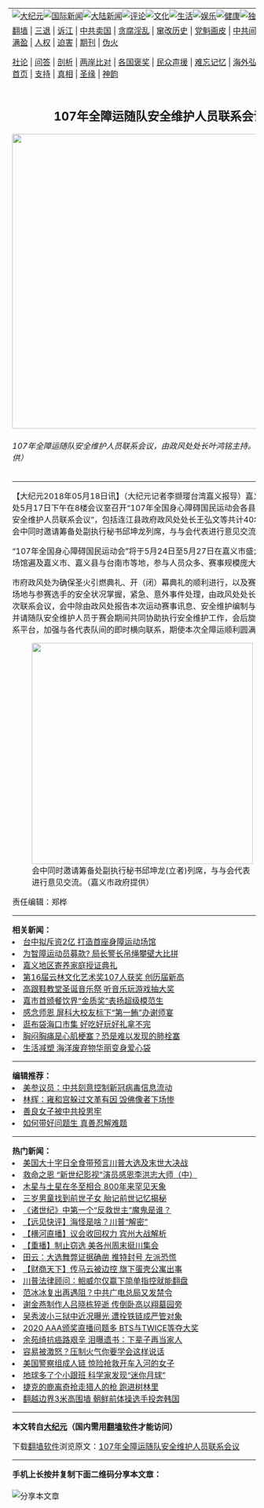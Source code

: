 <a name="1" id="1" target="_blank"></a><span id="1"></span>  <table align=center border="0"><tr><td colspan="2" valign=TOP><a href="/gb/nsc413.md#1"><img src="https://raw.githubusercontent.com/zswvbr3062/www/master/t/djy/1.jpg" title="大纪元"></a><a href="/gb/n24hr.md#1"><img src="https://raw.githubusercontent.com/zswvbr3062/www/master/t/djy/3.jpg" title="国际新闻"></a><a href="/gb/nsc413.md#1"><img src="https://raw.githubusercontent.com/zswvbr3062/www/master/t/djy/4.jpg" title="大陆新闻"></a><a href="/gb/news392.md#1"><img src="https://raw.githubusercontent.com/zswvbr3062/www/master/t/djy/5.jpg" title="评论"></a><a href="/gb/news2007.md#1"><img src="https://raw.githubusercontent.com/zswvbr3062/www/master/t/djy/6.jpg" title="文化"></a><a href="/gb/news2008.md#1"><img src="https://raw.githubusercontent.com/zswvbr3062/www/master/t/djy/7.jpg" title="生活"></a><a href="/gb/ncyule.md#1"><img src="https://raw.githubusercontent.com/zswvbr3062/www/master/t/djy/8.jpg" title="娱乐"></a><a href="/gb/nsc1002.md#1"><img src="https://raw.githubusercontent.com/zswvbr3062/www/master/t/djy/9.jpg" title="健康"><a href="/gb/nf6092.md#1"><img src="https://raw.githubusercontent.com/zswvbr3062/www/master/t/djy/10a.jpg" title="独家"></a><a href="/gb/nf4514.md#1"><img src="https://raw.githubusercontent.com/zswvbr3062/www/master/t/djy/12a.jpg" title="头条"></a></td></tr>  <tr><td colspan="2" valign=TOP><a target="_blank" href="https://github.com/bannedbook/fanqiang/wiki">翻墙</a> | <a target="_blank" href="/gb/nf5657.md#1">三退</a> | <a target="_blank" href="/gb/nf6124.md#1">诉江</a> | <a target="_blank" href="/gb/nf1176117.md#1">中共卖国</a> | <a target="_blank" href="/gb/nf5773.md#1">贪腐淫乱</a> | <a target="_blank" href="/gb/nf1176115.md#1">窜改历史</a> | <a target="_blank" href="/gb/nf1176107.md#1">党魁画皮</a> | <a target="_blank" href="/gb/nf1320400.md#1">中共间谍</a> | <a target="_blank" href="/gb/nf1176114.md#1">破坏传统</a> | <a target="_blank" href="https://github.com/fqnews/ntdtv/blob/master/gb/prog447_1.md#1">恶贯满盈</a> | <a target="_blank" href="/gb/ncid278.md#1">人权</a> | <a target="_blank" href="/gb/nf1176111.md#1">迫害</a> | <a target="_blank" href="https://gitlab.com/szzdlab/mh-qikan/blob/master/README.md#1">期刊</a> | <a target="_blank" href="/gb/nf5562.md#1">伪火</a></p>
<p><a target="_blank" href="/gb/9p.md#1">社论</a> | <a target="_blank" href="/gb/nf4378.md#1">问答</a> | <a target="_blank" href="/gb/nf5792.md#1">剖析</a> | <a target="_blank" href="/gb/nf5735.md#1">两岸比对</a> | <a target="_blank" href="/gb/nf6119.md#1">各国褒奖</a> | <a target="_blank" href="/gb/nf6120.md#1">民众声援</a> | <a target="_blank" href="/gb/nf1188594.md#1">难忘记忆</a> | <a target="_blank" href="/gb/nf3180.md#1">海外弘传</a> | <a target="_blank" href="/gb/nf5410.md#1">万人上访</a> | <a target="_blank" href="https://github.com/bannedbook/fanqiang/wiki">平台首页</a> | <a target="_blank" href="/gb/nf4386.md#1">支持</a> | <a target="_blank" href="/gb/nf4389.md#1">真相</a> | <a target="_blank" href="/gb/nf5790.md#1">圣缘</a> | <a target="_blank" href="/gb/nf4786.md#1">神韵</a></td></tr>  <tr><td valign=TOP width="626"><h2 align=center>107年全障运随队安全维护人员联系会议</h2>  <img width="600" src="https://i.epochtimes.com/assets/uploads/2018/05/7c54eb5891d9f81540129082e72ee418-600x400.jpg" />  <h6>107年全障运随队安全维护人员联系会议，由政风处处长叶鸿铭主持。（嘉义市政府提供）  </h6>  <hr>  <p>【大纪元2018年05月18日讯】（大纪元记者李撷璎台湾嘉义报导）嘉义市政府政风处5月17日下午在8楼会议室召开“107年全国身心障碍国民运动会各县市代表队随队安全<ahref="/gb/tag/%E7%BB%B4%E6%8A%A4%E4%BA%BA%E5%91%98.md#1">维护人员</a><ahref="/gb/tag/%E8%81%94%E7%B3%BB%E4%BC%9A%E8%AE%AE.md#1">联系会议</a>”，包括连江县政府政风处处长王弘文等共计40名代表与会，会中同时邀请筹备处副执行秘书邱坤龙列席，与与会代表进行意见交流。</p>
  <p>“107年全国身心障碍国民运动会”将于5月24日至5月27日在嘉义市盛大举行，竞赛场馆遍及嘉义市、嘉义县与台南市等地，参与人员众多、赛事规模庞大。</p>
  <p>市府政风处为确保圣火引燃典礼、开（闭）幕典礼的顺利进行，以及赛会期间各竞赛场地与参赛选手的安全状况掌握，紧急、意外事件处理，由政风处处长叶鸿铭主持本次<ahref="/gb/tag/%E8%81%94%E7%B3%BB%E4%BC%9A%E8%AE%AE.md#1">联系会议</a>，会中除由政风处报告本次运动赛事讯息、安全维护编制与任务分工外，并请随队安全<ahref="/gb/tag/%E7%BB%B4%E6%8A%A4%E4%BA%BA%E5%91%98.md#1">维护人员</a>于赛会期间共同协助执行安全维护工作，会后旋即成立line联系平台，加强与各代表队间的即时横向联系，期使本次<ahref="/gb/tag/%E5%85%A8%E9%9A%9C%E8%BF%90.md#1">全障运</a>顺利圆满完成。</p>
  <figure id="attachment_10406141" style="width: 450px" class="wp-caption aligncenter"><ahref="/gb/18/5/18/n10406137.md#1/%e6%9c%83%e4%b8%ad%e5%90%8c%e6%99%82%e9%82%80%e8%ab%8b%e7%b1%8c%e5%82%99%e8%99%95%e5%89%af%e5%9f%b7%e8%a1%8c%e7%a7%98%e6%9b%b8%e9%82%b1%e5%9d%a4%e9%be%8d%e7%ab%8b%e8%80%85%e5%88%97%e5%b8%ad%ef%bc%8c" rel="attachment wp-att-10406141"><img class="size-medium wp-image-10406141" src="https://i.epochtimes.com/assets/uploads/2018/05/55e75dcaed37bb98b8b5aaac7d9343ff-450x253.jpg" alt="" width="450" b="253" /></a><figcaption class="wp-caption-text">会中同时邀请筹备处副执行秘书邱坤龙(立者)列席，与与会代表进行意见交流。（嘉义市政府提供）</figcaption></figure>  <p>责任编辑：郑桦</p>
    <hr>      <strong>相关新闻：</strong>  <li><a href="/gb/17/11/27/n9898087.md#1">台中拟斥资2亿 打造首座身障运动场馆</a></li>  <li><a href="/gb/17/12/6/n9931913.md#1">为智障运动员募款? 局长警长吊绳攀壁大比拼</a></li>  <li><a href="/gb/20/11/29/n12583130.md#1">嘉义地区寄养家庭授证典礼</a></li>  <li><a href="/gb/20/11/29/n12583137.md#1">第16届云林文化艺术奖107人获奖 创历届新高</a></li>  <li><a href="/gb/20/11/29/n12581894.md#1">高跟鞋教堂圣诞音乐祭 听音乐玩游戏抽大奖</a></li>  <li><a href="/gb/20/11/28/n12581555.md#1">嘉市首颁餐饮界“金质奖”表扬超级模范生</a></li>  <li><a href="/gb/20/11/28/n12581464.md#1">感念师恩  屏科大校友标下“第一鲔”办谢师宴</a></li>  <li><a href="/gb/20/11/28/n12581468.md#1">逛布袋海口市集  好吃好玩好礼拿不完</a></li>  <li><a href="/gb/20/11/27/n12579901.md#1">胸闷胸痛是心肌梗塞？恐是难以发现的肺栓塞</a></li>  <li><a href="/gb/20/11/27/n12579978.md#1">生活减塑 海洋废弃物华丽变身爱心袋</a></li>  <hr>      <strong>编辑推荐：</strong>  <li><a href="/gb/20/2/22/n11887949.md#1">美参议员：中共刻意控制新冠病毒信息流动</a></li>  <li><a href="/gb/18/1/7/n10035147.md#1" target="_blank">林辉：雍和宫躲过文革有因 毁佛像者下场惨</a></li><li><a href="/gb/13/9/29/n3974789.md?dfh#1" target="_blank">善良女子被中共投男牢</a></li><li><a href="/gb/19/5/9/n11243655.md#1" target="_blank">如何带好问题生 真善忍解难题</a></li>  <hr>    <strong>热门新闻：</strong>  <li><a href="/gb/20/11/16/n12553592.md#1">美国大十字日全食带预言川普大选及末世大决战</a></li>  <li><a href="/gb/20/11/25/n12575381.md#1">救命之恩 “新世纪影视”演员感恩李洪志大师（中）</a></li>  <li><a href="/gb/20/11/26/n12576644.md#1">木星与土星在冬至相合 800年来罕见天象</a></li>  <li><a href="/gb/20/11/2/n12519137.md#1">三岁男童找到前世子女  胎记前世记忆揭秘</a></li>  <li><a href="/gb/20/11/20/n12563807.md#1">《诸世纪》中第一个“反救世主”魔鬼是谁？</a></li>  <li><a href="/gb/20/11/27/n12580603.md#1">【远见快评】海怪是啥？川普“解密”</a></li>  <li><a href="/gb/20/11/29/n12582336.md#1">【横河直播】议会收回权力 宾州大战解析</a></li>  <li><a href="/gb/20/11/26/n12577815.md#1">【重播】制止窃选 美各州周末挺川集会</a></li>  <li><a href="/gb/20/11/27/n12578549.md#1">田云：大选舞弊证据确凿 推特封号 左派恐慌</a></li>  <li><a href="/gb/20/11/27/n12580307.md#1">【财商天下】传马云被边控 旗下蛋壳公寓出事</a></li>  <li><a href="/gb/20/11/27/n12580246.md#1">川普法律顾问：鲍威尔仅赢下简单指控就能翻盘</a></li>  <li><a href="/gb/20/11/26/n12578100.md#1">范冰冰复出再遇阻？中共广电总局又发禁令</a></li>  <li><a href="/gb/20/11/26/n12577188.md#1">谢金燕制作人吕晓栋猝逝 传倒卧高以翔墓园旁</a></li>  <li><a href="/gb/20/11/27/n12580299.md#1">吴秀波小三狱中近况曝光 遭拴铁链成严管对象</a></li>  <li><a href="/gb/20/11/28/n12581592.md#1">2020 AAA颁奖直播问题多 BTS与TWICE等夺大奖</a></li>  <li><a href="/gb/20/11/27/n12579270.md#1">余苑绮抗癌路艰辛 泪曝遗书：下辈子再当家人</a></li>  <li><a href="/gb/20/11/25/n12573264.md#1">容易被激怒？压制火气你要学会这样说话</a></li>  <li><a href="/gb/20/11/27/n12579069.md#1">美国警察组成人链 惊险抢救开车入河的女子</a></li>  <li><a href="/gb/20/11/27/n12579289.md#1">地球多了个小跟班 科学家发现“迷你月球”</a></li>  <li><a href="/gb/20/11/27/n12578737.md#1">捷克的鹿离奇抢走猎人的枪 跑进树林里</a></li>  <li><a href="/gb/20/11/26/n12576907.md#1">翻越边界3米高围墙 朝鲜前体操选手投奔韩国</a></li>  <hr>    <strong>本文转自<a href="https://www.epochtimes.com">大纪元</a>（国内需用<a href="https://github.com/bannedbook/fanqiang/wiki">翻墙软件</a>才能访问）</strong><p>下载<a href="https://github.com/bannedbook/fanqiang/wiki">翻墙软件</a>浏览原文：<a href="https://www.epochtimes.com/gb/18/5/18/n10406137.htm">107年全障运随队安全维护人员联系会议</a></p>
<hr>    <strong>手机上长按并复制下面二维码分享本文章：</strong><br><br><img src="https://chart.apis.google.com/chart?cht=qr&chs=240x240&choe=UTF-8&chld=M|2&chl=/gb/18/5/18/n10406137.md%231" title="分享本文章"></td><td valign=TOP><a href="/gb/16/1/21/n4622075.md?dfh#1" target="_blank"><img src="https://raw.githubusercontent.com/zswvbr3062/djy/master/gb/300/wei-f1.jpg" title="中共的伪火骗局"  alt="中共的伪火骗局"></a><br><a href="https://github.com/zswvbr3062/www/blob/master/README.md?dfh#9" target="_blank"><img src="https://raw.githubusercontent.com/zswvbr3062/djy/master/gb/300/yong-h.jpg" title="永恒的见证"  alt="永恒的见证"></a><br><a href="/gb/13/9/29/n3974789.md?dfh#1" target="_blank"><img src="https://raw.githubusercontent.com/zswvbr3062/djy/master/gb/300/shang-lnz.jpg" title="善良女子被中共投男牢"  alt="善良女子被中共投男牢"></a><br><a href="/gb/16/3/16/n4663449.md?dfh#1" target="_blank"><img src="https://raw.githubusercontent.com/zswvbr3062/djy/master/gb/300/huo-z3.jpg" title="警卫目击活摘器官"  alt="警卫目击活摘器官"></a><br><a href="/gb/16/8/7/n8177641.md?dfh#1" target="_blank"><img src="https://raw.githubusercontent.com/zswvbr3062/djy/master/gb/300/huo-z4.jpg" title="证人描述活摘恐怖"  alt="证人描述活摘恐怖"></a><br><a href="/gb/10/4/19/n2881569.md?dfh#1" target="_blank"><img src="https://raw.githubusercontent.com/zswvbr3062/djy/master/gb/300/huo-z1.jpg" title="揭开活摘器官黑幕"  alt="揭开活摘器官黑幕"></a><br><a href="/gb/10/11/7/n3077476.md?dfh#1" target="_blank"><img src="https://raw.githubusercontent.com/zswvbr3062/djy/master/gb/300/ma-ks.jpg" title="马克思的成魔之路"  alt="马克思的成魔之路"></a><br><a href="/gb/14/6/9/n4173977.md?dfh#1" target="_blank"><img src="https://raw.githubusercontent.com/zswvbr3062/djy/master/gb/300/chang-zs.jpg" title="藏字石 蕴天机"  alt="藏字石 蕴天机"></a><br><a href="/gb/18/5/10/n10381511.md?dfh#1" target="_blank"><img src="https://raw.githubusercontent.com/zswvbr3062/djy/master/gb/300/st1.jpg" title="关注3亿人三退"  alt="关注3亿人三退"></a><br><a href="/gb/18/3/21/n10237682.md?dfh#1" target="_blank"><img src="https://raw.githubusercontent.com/zswvbr3062/djy/master/gb/300/jie-t.jpg" title="解体中共复兴中华"  alt="解体中共复兴中华"></a><br><a href="/gb/9/2/9/n2422991.md?dfh#1" target="_blank"><img src="https://raw.githubusercontent.com/zswvbr3062/djy/master/gb/300/gao-zs.jpg" title="中共迫害良心律师"  alt="中共迫害良心律师"></a><br><a href="/gb/18/12/9/n10900044.md?dfh#1" target="_blank"><img src="https://raw.githubusercontent.com/zswvbr3062/djy/master/gb/300/sj1.jpg" title="303万人举报江泽民"  alt="303万人举报江泽民"></a><br><a href="/gb/18/8/28/n10672014.md?dfh#1" target="_blank"><img src="https://raw.githubusercontent.com/zswvbr3062/djy/master/gb/300/sj2.jpg" title="这些官员为何起诉江泽民"  alt="这些官员为何起诉江泽民"></a><br><a href="/gb/8/12/18/n2367165.md?dfh#1" target="_blank"><img src="https://raw.githubusercontent.com/zswvbr3062/djy/master/gb/300/liangan.jpg" title="海峡两岸的强烈对比"  alt="海峡两岸的强烈对比"></a><br><a href="/gb/15/12/10/n4593139.md?dfh#1" target="_blank"><img src="https://raw.githubusercontent.com/zswvbr3062/djy/master/gb/300/jia-ndzl.jpg" title="加拿大总理的贺信"  alt="加拿大总理的贺信"></a><br><a href="/gb/11/6/17/n3289382.md?dfh#1" target="_blank"><img src="https://raw.githubusercontent.com/zswvbr3062/djy/master/gb/300/xiao-wd.jpg" title="探寻真相兼听则明"  alt="探寻真相兼听则明"></a><br><a href="/gb/18/10/27/n10812623.md?dfh#1" target="_blank"><img src="https://raw.githubusercontent.com/zswvbr3062/djy/master/gb/300/yindu.jpg" title="印度媒体报道东方"  alt="印度媒体报道东方"></a><br><a href="/gb/18/6/9/n10469652.md?dfh#1" target="_blank"><img src="https://raw.githubusercontent.com/zswvbr3062/djy/master/gb/300/xie-j.jpg" title="不一样的海外校园"  alt="不一样的海外校园"></a><br><a href="/gb/7/4/5/n1669415.md?dfh#1" target="_blank"><img src="https://raw.githubusercontent.com/zswvbr3062/djy/master/gb/300/li-up.jpg" title="从大师到徒弟的传奇"  alt="从大师到徒弟的传奇"></a><br><a href="/gb/17/5/26/n9191512.md?dfh#1" target="_blank"><img src="https://raw.githubusercontent.com/zswvbr3062/djy/master/gb/300/zfl2.jpg" title="亿万人与东方一本奇书"  alt="亿万人与东方一本奇书"></a><br><a href="/gb/13/11/27/n4020290.md?dfh#1" target="_blank"><img src="https://raw.githubusercontent.com/zswvbr3062/djy/master/gb/300/zhen-h.jpg" title="大陆见不到的震撼场面"  alt="大陆见不到的震撼场面"></a><br><a href="/gb/15/7/17/n4482910.md?dfh#1" target="_blank"><img src="https://raw.githubusercontent.com/zswvbr3062/djy/master/gb/300/dalu-sk.jpg" title="人心向善 大陆当初盛况"  alt="人心向善 大陆当初盛况"></a><br><a href="/gb/19/1/5/n10955468.md?dfh#1" target="_blank"><img src="https://raw.githubusercontent.com/zswvbr3062/djy/master/gb/300/zfl1.jpg" title="追寻真理 这书讲什么"  alt="追寻真理 这书讲什么"></a><br><a href="https://github.com/bannedbook/fanqiang/wiki" target="_blank"><img src="https://raw.githubusercontent.com/zswvbr3062/djy/master/gb/300/fq1.jpg" title="下载免费翻墙软件"  alt="下载免费翻墙软件"></a><br></td></tr></table>